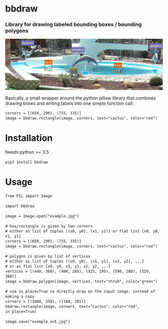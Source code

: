 # bbdraw 

### Library for drawing labeled bounding boxes / bounding polygons

![Example image showing labeled bounding boxes and bounding polygons](example.jpg "Example containing bounding boxes and bounding polygons")

Basically, a small wrapper around the python pillow library that combines drawing
boxes and writing labels into one simple function call:

```
corners = [(650, 290), (715, 335)]
image = bbdraw.rectangle(image, corners, text="cactus", color="red")
```

# Installation

Needs python >= 3.5

`pip3 install bbdraw`

# Usage

```
from PIL import Image

import bbdraw

image = Image.open("example.jpg")

# box/rectangle is given by two corners
# either as list of tuples [(x0, y0), (x1, y1)] or flat list [x0, y0, x1, y1]
corners = [(650, 290), (715, 335)]
image = bbdraw.rectangle(image, corners, text="cactus", color="red")

# polygon is given by list of vertices
# either as list of tuples [(x0, y0), (x1, y1), (x2, y2), ...] 
# or as flat list [x0, y0, x1, y1, x2, y2, ...]
vertices = [(440, 360), (400, 265), (525, 195), (590, 280), (520, 360)]
image = bbdraw.polygon(image, vertices, text="shrub", color="green")

# use in_place=True to directly draw on the input image, instead of making a copy
corners = [(1080, 350), (1180, 285)]
bbdraw.rectangle(image, corners, text="cactus", color="red", in_place=True)

image.save("example_out.jpg")
```